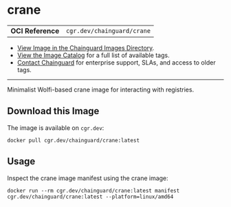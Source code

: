<!--monopod:start-->
# crane
| | |
| - | - |
| **OCI Reference** | `cgr.dev/chainguard/crane` |


* [View Image in the Chainguard Images Directory](https://images.chainguard.dev/directory/image/crane/overview).
* [View the Image Catalog](https://console.chainguard.dev/images/catalog) for a full list of available tags.
* [Contact Chainguard](https://www.chainguard.dev/chainguard-images) for enterprise support, SLAs, and access to older tags.

---
<!--monopod:end-->

<!--overview:start-->
Minimalist Wolfi-based crane image for interacting with registries.
<!--overview:end-->

<!--getting:start-->
## Download this Image
The image is available on `cgr.dev`:

```
docker pull cgr.dev/chainguard/crane:latest
```
<!--getting:end-->

<!--body:start-->
## Usage

Inspect the crane image manifest using the crane image:

```
docker run --rm cgr.dev/chainguard/crane:latest manifest cgr.dev/chainguard/crane:latest --platform=linux/amd64
```
<!--body:end-->
